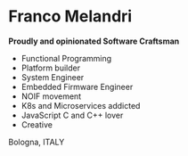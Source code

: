 # Franco Melandri

**Proudly and opinionated Software Craftsman**


- Functional Programming
- Platform builder
- System Engineer
- Embedded Firmware Engineer
- NOIF movement
- K8s and Microservices addicted
- JavaScript C and C++ lover
- Creative


Bologna, ITALY






